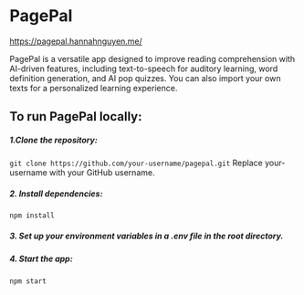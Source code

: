 # PagePal
https://pagepal.hannahnguyen.me/ 

PagePal is a versatile app designed to improve reading comprehension with AI-driven features, including text-to-speech for auditory learning, word definition generation, and AI pop quizzes. You can also import your own texts for a personalized learning experience.

## To run PagePal locally:
##### 1.Clone the repository:
```git clone https://github.com/your-username/pagepal.git```
Replace your-username with your GitHub username.
##### 2. Install dependencies:
```npm install```
##### 3. Set up your environment variables in a .env file in the root directory.
##### 4. Start the app:
```npm start```

